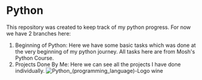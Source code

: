 # Python
This repository was created to keep track of my python progress. 
For now we have 2 branches here:
1. Beginning of Python: Here we have some basic tasks which was done at the very beginning of my python journey. All tasks here are from Mosh's Python Course.
2. Projects Done By Me: Here we can see all the projects I have done individually.
![Python_(programming_language)-Logo wine](https://user-images.githubusercontent.com/124363705/217825072-91c51ac2-d308-4445-bdfe-c0bd1da840f1.png)
